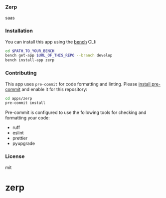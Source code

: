 ### Zerp

saas

### Installation

You can install this app using the [bench](https://github.com/frappe/bench) CLI:

```bash
cd $PATH_TO_YOUR_BENCH
bench get-app $URL_OF_THIS_REPO --branch develop
bench install-app zerp
```

### Contributing

This app uses `pre-commit` for code formatting and linting. Please [install pre-commit](https://pre-commit.com/#installation) and enable it for this repository:

```bash
cd apps/zerp
pre-commit install
```

Pre-commit is configured to use the following tools for checking and formatting your code:

- ruff
- eslint
- prettier
- pyupgrade

### License

mit
# zerp
